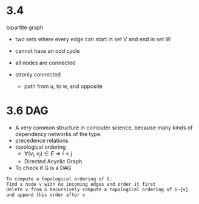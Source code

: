 # 3.4
bipartite graph
- two sets where every edge can start in set V and end in set W
- cannot have an odd cycle
- all nodes are connected

- stronly connected
	- path from u, to w, and opposite

# 3.6 DAG
- A very common structure in computer science, because many kinds of dependency networks of the type.
- precedence relations
- topological ordering
	- $\forall (v_i, v_j) \in E \Rightarrow i < j$
	- Directed Acyclic Graph
- To check if G is a DAG
```
To compute a topological ordering of G: 
Find a node v with no incoming edges and order it first 
Delete v from G Recursively compute a topological ordering of G−{v} and append this order after v	
```
